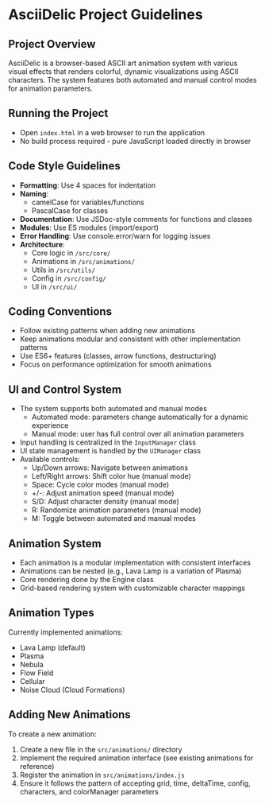 # AsciiDelic Project Guidelines

## Project Overview
AsciiDelic is a browser-based ASCII art animation system with various visual effects that renders colorful, dynamic visualizations using ASCII characters. The system features both automated and manual control modes for animation parameters.

## Running the Project
- Open `index.html` in a web browser to run the application
- No build process required - pure JavaScript loaded directly in browser

## Code Style Guidelines
- **Formatting**: Use 4 spaces for indentation
- **Naming**: 
  - camelCase for variables/functions
  - PascalCase for classes
- **Documentation**: Use JSDoc-style comments for functions and classes
- **Modules**: Use ES modules (import/export)
- **Error Handling**: Use console.error/warn for logging issues
- **Architecture**:
  - Core logic in `/src/core/`
  - Animations in `/src/animations/`
  - Utils in `/src/utils/`
  - Config in `/src/config/`
  - UI in `/src/ui/`

## Coding Conventions
- Follow existing patterns when adding new animations
- Keep animations modular and consistent with other implementation patterns
- Use ES6+ features (classes, arrow functions, destructuring)
- Focus on performance optimization for smooth animations

## UI and Control System
- The system supports both automated and manual modes
  - Automated mode: parameters change automatically for a dynamic experience
  - Manual mode: user has full control over all animation parameters
- Input handling is centralized in the `InputManager` class
- UI state management is handled by the `UIManager` class
- Available controls:
  - Up/Down arrows: Navigate between animations
  - Left/Right arrows: Shift color hue (manual mode)
  - Space: Cycle color modes (manual mode)
  - +/-: Adjust animation speed (manual mode)
  - S/D: Adjust character density (manual mode)
  - R: Randomize animation parameters (manual mode)
  - M: Toggle between automated and manual modes

## Animation System
- Each animation is a modular implementation with consistent interfaces
- Animations can be nested (e.g., Lava Lamp is a variation of Plasma)
- Core rendering done by the Engine class
- Grid-based rendering system with customizable character mappings

## Animation Types
Currently implemented animations:
- Lava Lamp (default)
- Plasma
- Nebula
- Flow Field
- Cellular
- Noise Cloud (Cloud Formations)

## Adding New Animations
To create a new animation:
1. Create a new file in the `src/animations/` directory
2. Implement the required animation interface (see existing animations for reference)
3. Register the animation in `src/animations/index.js`
4. Ensure it follows the pattern of accepting grid, time, deltaTime, config, characters, and colorManager parameters